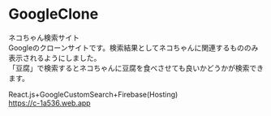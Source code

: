 # GoogleClone
ネコちゃん検索サイト  
Googleのクローンサイトです。検索結果としてネコちゃんに関連するもののみ表示されるようにしました。  
「豆腐」で検索するとネコちゃんに豆腐を食べさせても良いかどうかが検索できます。  

React.js+GoogleCustomSearch+Firebase(Hosting)  
https://c-1a536.web.app  
